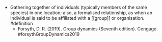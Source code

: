 - Gathering together of individuals (typically members of the same species) in one location; also, a formalised relationship, as when an individual is said to be affiliated with a [[group]] or organisation. #definition
	- Forsyth, D. R. (2019). Group dynamics (Seventh edition). Cengage. #forsythGroupDynamics2019